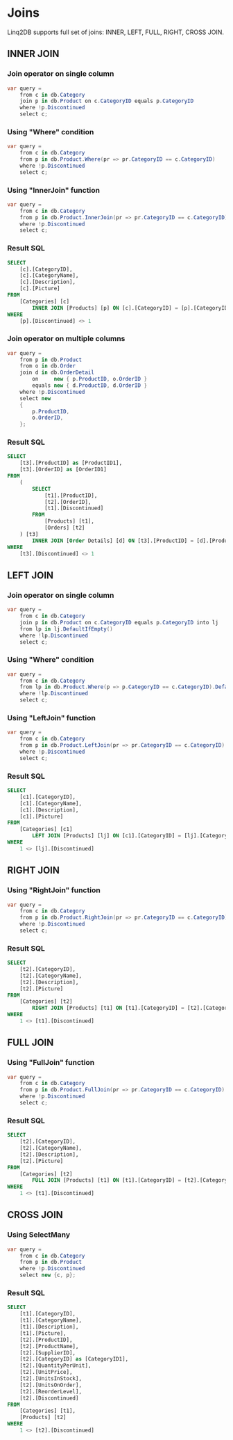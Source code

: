 # Joins

Linq2DB supports full set of joins: INNER, LEFT, FULL, RIGHT, CROSS JOIN.

## INNER JOIN

### Join operator on single column

```c#
var query =
    from c in db.Category
    join p in db.Product on c.CategoryID equals p.CategoryID
    where !p.Discontinued
    select c;
```

### Using "Where" condition

```c#
var query =
    from c in db.Category
    from p in db.Product.Where(pr => pr.CategoryID == c.CategoryID)
    where !p.Discontinued
    select c;
```

### Using "InnerJoin" function

```c#
var query =
    from c in db.Category
    from p in db.Product.InnerJoin(pr => pr.CategoryID == c.CategoryID)
    where !p.Discontinued
    select c;
```

### Result SQL

```sql
SELECT
    [c].[CategoryID],
    [c].[CategoryName],
    [c].[Description],
    [c].[Picture]
FROM
    [Categories] [c]
        INNER JOIN [Products] [p] ON [c].[CategoryID] = [p].[CategoryID]
WHERE
    [p].[Discontinued] <> 1
```

### Join operator on multiple columns

```cs
var query =
    from p in db.Product
    from o in db.Order
    join d in db.OrderDetail
        on     new { p.ProductID, o.OrderID }
        equals new { d.ProductID, d.OrderID }
    where !p.Discontinued
    select new
    {
        p.ProductID,
        o.OrderID,
    };
```

### Result SQL

```sql
SELECT
    [t3].[ProductID] as [ProductID1],
    [t3].[OrderID] as [OrderID1]
FROM
    (
        SELECT
            [t1].[ProductID],
            [t2].[OrderID],
            [t1].[Discontinued]
        FROM
            [Products] [t1],
            [Orders] [t2]
    ) [t3]
        INNER JOIN [Order Details] [d] ON [t3].[ProductID] = [d].[ProductID] AND [t3].[OrderID] = [d].[OrderID]
WHERE
    [t3].[Discontinued] <> 1
```

## LEFT JOIN

### Join operator on single column

```cs
var query =
    from c in db.Category
    join p in db.Product on c.CategoryID equals p.CategoryID into lj
    from lp in lj.DefaultIfEmpty()
    where !lp.Discontinued
    select c;
```

### Using "Where" condition

```cs
var query =
    from c in db.Category
    from lp in db.Product.Where(p => p.CategoryID == c.CategoryID).DefaultIfEmpty()
    where !lp.Discontinued
    select c;
```

### Using "LeftJoin" function

```cs
var query =
    from c in db.Category
    from p in db.Product.LeftJoin(pr => pr.CategoryID == c.CategoryID)
    where !p.Discontinued
    select c;
``````

### Result SQL

```sql
SELECT
    [c1].[CategoryID],
    [c1].[CategoryName],
    [c1].[Description],
    [c1].[Picture]
FROM
    [Categories] [c1]
        LEFT JOIN [Products] [lj] ON [c1].[CategoryID] = [lj].[CategoryID]
WHERE
    1 <> [lj].[Discontinued]
```

## RIGHT JOIN

### Using "RightJoin" function

```cs
var query =
    from c in db.Category
    from p in db.Product.RightJoin(pr => pr.CategoryID == c.CategoryID)
    where !p.Discontinued
    select c;
```

### Result SQL

```sql
SELECT
    [t2].[CategoryID],
    [t2].[CategoryName],
    [t2].[Description],
    [t2].[Picture]
FROM
    [Categories] [t2]
        RIGHT JOIN [Products] [t1] ON [t1].[CategoryID] = [t2].[CategoryID]
WHERE
    1 <> [t1].[Discontinued]
```

## FULL JOIN

### Using "FullJoin" function

```cs
var query =
    from c in db.Category
    from p in db.Product.FullJoin(pr => pr.CategoryID == c.CategoryID)
    where !p.Discontinued
    select c;
```

### Result SQL

```sql
SELECT
    [t2].[CategoryID],
    [t2].[CategoryName],
    [t2].[Description],
    [t2].[Picture]
FROM
    [Categories] [t2]
        FULL JOIN [Products] [t1] ON [t1].[CategoryID] = [t2].[CategoryID]
WHERE
    1 <> [t1].[Discontinued]
```

## CROSS JOIN

### Using SelectMany

```cs
var query =
    from c in db.Category
    from p in db.Product
    where !p.Discontinued
    select new {c, p};
```

### Result SQL

```sql
SELECT
    [t1].[CategoryID],
    [t1].[CategoryName],
    [t1].[Description],
    [t1].[Picture],
    [t2].[ProductID],
    [t2].[ProductName],
    [t2].[SupplierID],
    [t2].[CategoryID] as [CategoryID1],
    [t2].[QuantityPerUnit],
    [t2].[UnitPrice],
    [t2].[UnitsInStock],
    [t2].[UnitsOnOrder],
    [t2].[ReorderLevel],
    [t2].[Discontinued]
FROM
    [Categories] [t1],
    [Products] [t2]
WHERE
    1 <> [t2].[Discontinued]
```
